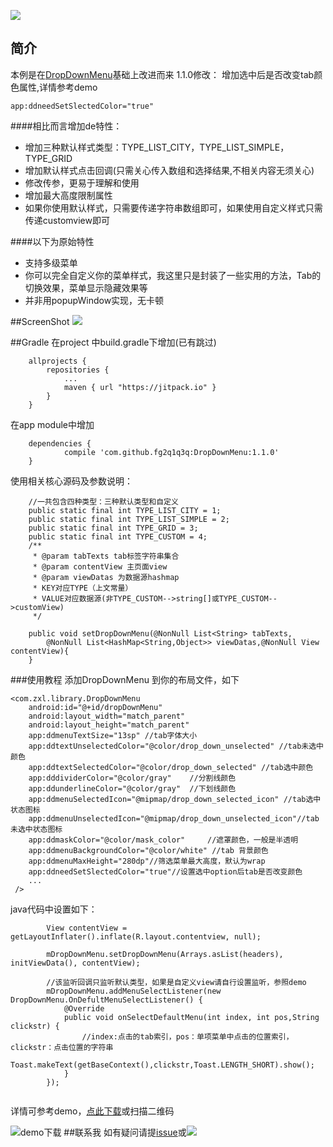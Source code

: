 [![](https://jitpack.io/v/fg2q1q3q/DropDownMenu.svg)](https://jitpack.io/#fg2q1q3q/DropDownMenu)
## 简介
本例是在[DropDownMenu](https://github.com/dongjunkun/DropDownMenu)基础上改进而来
1.1.0修改：
增加选中后是否改变tab颜色属性,详情参考demo
```
app:ddneedSetSlectedColor="true"
```
####相比而言增加de特性：
 - 增加三种默认样式类型：TYPE_LIST_CITY，TYPE_LIST_SIMPLE，TYPE_GRID
 - 增加默认样式点击回调(只需关心传入数组和选择结果,不相关内容无须关心)
 - 修改传参，更易于理解和使用
 - 增加最大高度限制属性
 - 如果你使用默认样式，只需要传递字符串数组即可，如果使用自定义样式只需传递customview即可

####以下为原始特性
 - 支持多级菜单
 - 你可以完全自定义你的菜单样式，我这里只是封装了一些实用的方法，Tab的切换效果，菜单显示隐藏效果等
 - 并非用popupWindow实现，无卡顿

##ScreenShot
<img src="https://github.com/fg2q1q3q/DropDownMenu/blob/master/art/d.gif?raw=true"/>

##Gradle
在project 中build.gradle下增加(已有跳过)
```
	allprojects {
		repositories {
			...
			maven { url "https://jitpack.io" }
		}
	}
```
在app module中增加
```
	dependencies {
	        compile 'com.github.fg2q1q3q:DropDownMenu:1.1.0'
	}
```
使用相关核心源码及参数说明：

```
    //一共包含四种类型：三种默认类型和自定义
    public static final int TYPE_LIST_CITY = 1;
    public static final int TYPE_LIST_SIMPLE = 2;
    public static final int TYPE_GRID = 3;
    public static final int TYPE_CUSTOM = 4;
    /**
     * @param tabTexts tab标签字符串集合
     * @param contentView 主页面view
     * @param viewDatas 为数据源hashmap
     * KEY对应TYPE（上文常量）
     * VALUE对应数据源(非TYPE_CUSTOM-->string[]或TYPE_CUSTOM-->customView)
     */

    public void setDropDownMenu(@NonNull List<String> tabTexts, 
        @NonNull List<HashMap<String,Object>> viewDatas,@NonNull View contentView){
    }
```
###使用教程
添加DropDownMenu 到你的布局文件，如下
```
<com.zxl.library.DropDownMenu
    android:id="@+id/dropDownMenu"
    android:layout_width="match_parent"
    android:layout_height="match_parent"
    app:ddmenuTextSize="13sp" //tab字体大小
    app:ddtextUnselectedColor="@color/drop_down_unselected" //tab未选中颜色
    app:ddtextSelectedColor="@color/drop_down_selected" //tab选中颜色
    app:dddividerColor="@color/gray"    //分割线颜色
    app:ddunderlineColor="@color/gray"  //下划线颜色
    app:ddmenuSelectedIcon="@mipmap/drop_down_selected_icon" //tab选中状态图标
    app:ddmenuUnselectedIcon="@mipmap/drop_down_unselected_icon"//tab未选中状态图标
    app:ddmaskColor="@color/mask_color"     //遮罩颜色，一般是半透明
    app:ddmenuBackgroundColor="@color/white" //tab 背景颜色
    app:ddmenuMaxHeight="280dp"//筛选菜单最大高度，默认为wrap
    app:ddneedSetSlectedColor="true"//设置选中option后tab是否改变颜色
    ...
 />
```
java代码中设置如下：
```
        View contentView = getLayoutInflater().inflate(R.layout.contentview, null);
        
        mDropDownMenu.setDropDownMenu(Arrays.asList(headers), initViewData(), contentView);
        
        //该监听回调只监听默认类型，如果是自定义view请自行设置监听，参照demo
        mDropDownMenu.addMenuSelectListener(new DropDownMenu.OnDefultMenuSelectListener() {
            @Override
            public void onSelectDefaultMenu(int index, int pos,String clickstr) {
                //index:点击的tab索引，pos：单项菜单中点击的位置索引，clickstr：点击位置的字符串
                Toast.makeText(getBaseContext(),clickstr,Toast.LENGTH_SHORT).show();
            }
        });
   
```

详情可参考demo，[点此下载](https://www.pgyer.com/VGSx)或扫描二维码

![demo下载][1]
##联系我
如有疑问请提[issue](https://github.com/fg2q1q3q/DropDownMenu/issues)或[<img src="http://pub.idqqimg.com/wpa/images/group.png"/>](http://shang.qq.com/wpa/qunwpa?idkey=03fba535df405bc7b1ad645bb8d34a0b3dbb97d284a906341dcecc98cdb84360)


  [1]: https://raw.githubusercontent.com/fg2q1q3q/DropDownMenu/master/art/VGSx.png
